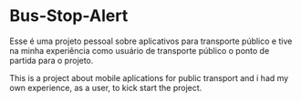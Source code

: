 # Bus-Stop-Alert
Esse é uma projeto pessoal sobre aplicativos para transporte público e tive na minha experiência como usuário de transporte público o ponto de partida para o projeto.

This is a project about mobile aplications for public transport  and i had my own experience, as a user, to kick start the project.
